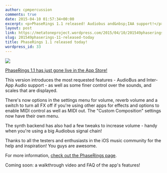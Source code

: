 ```yaml
---
author: cpmpercussion
comments: true
date: 2015-04-10 01:57:34+00:00
excerpt: <p>PhaseRings 1.1 released! Audiobus and&nbsp;IAA support!</p>
layout: post
link: https://metatoneproject.wordpress.com/2015/04/10/201549phaserings-11-released-today/
slug: 201549phaserings-11-released-today
title: PhaseRings 1.1 released today!
wordpress_id: 33
---
```


![](https://metatoneproject.files.wordpress.com/2015/04/2d610-img.png)

[PhaseRings 1.1 has just gone live in the App Store!](https://itunes.apple.com/app/phaserings/id924795988)

This version introduces the most requested features - AudioBus and Inter-App Audio support - as well as some finer control over the sounds, and scales that are displayed.

There's now options in the settings menu for volume, reverb volume and a switch to turn all FX off if you're using other apps for effects and options to enable MIDI control as well as MIDI out. The "Custom Composition" settings now have their own menu.

The synth backend has also had a few tweaks to increase volume - handy when you're using a big Audiobus signal chain!

Thanks to all the testers and enthusiasts in the iOS music community for the help and inspiration! You guys are awesome.

For more information, [check out the PhaseRings page](/phaserings).

Coming soon: a walkthrough video and FAQ of the app's features!